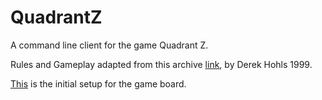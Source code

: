 # QuadrantZ
A command line client for the game Quadrant Z.

Rules and Gameplay adapted from this archive [link](http://web.archive.org/web/20070419232114/http://www.boardgames.za.net/gamesbook/mygames/quad-z.htm), by Derek Hohls 1999.


[This](https://docs.google.com/spreadsheets/d/1RIuAiVVTHDf63rVZyJDMhRWgIkl3lfeoc5x6ANbSi6w/edit?usp=sharing) is the initial setup for the game board.
